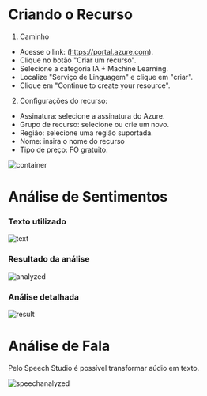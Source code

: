# Criando o Recurso

1. Caminho
- Acesse o link: (https://portal.azure.com).
- Clique no botão "Criar um recurso".
- Selecione a categoria IA + Machine Learning.
- Localize "Serviço de Linguagem" e clique em "criar".
- Clique em "Continue to create your resource".
 
2. Configurações do recurso:
- Assinatura: selecione a assinatura do Azure.  
- Grupo de recurso: selecione ou crie um novo.
- Região: selecione uma região suportada.
- Nome: insira o nome do recurso
- Tipo de preço: FO gratuito.

![container](https://github.com/user-attachments/assets/074219db-6be8-4469-a399-3cfaec41489e)

# Análise de Sentimentos

### Texto utilizado

![text](https://github.com/user-attachments/assets/c300e1d1-2e97-4ac7-9745-fbd20b4fb6eb)

### Resultado da análise

![analyzed](https://github.com/user-attachments/assets/e222036f-85a7-4b3b-8b03-f19ad32d1a43)

### Análise detalhada

![result](https://github.com/user-attachments/assets/8f9cbd7e-16a6-4c7f-919f-d9242cd25b9a)

# Análise de Fala

Pelo Speech Studio é possível transformar aúdio em texto.

![speechanalyzed](https://github.com/user-attachments/assets/80a8f4ff-7c25-4bff-aa5f-f21083d5f0fb)
